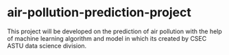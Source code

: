 # air-pollution-prediction-project
This project will be developed on the prediction of air pollution with the help of machine learning algorithm and model in which its created by CSEC ASTU data science division. 
